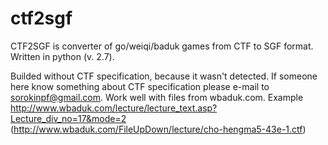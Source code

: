 # ctf2sgf
CTF2SGF is converter of go/weiqi/baduk games from CTF to SGF format. Written in python (v. 2.7). 

Builded without CTF specification, because it wasn't detected. If someone here know something about CTF specification please e-mail to sorokinpf@gmail.com.
Work well with files from wbaduk.com. Example http://www.wbaduk.com/lecture/lecture_text.asp?Lecture_div_no=17&mode=2 (http://www.wbaduk.com/FileUpDown/lecture/cho-hengma5-43e-1.ctf)




